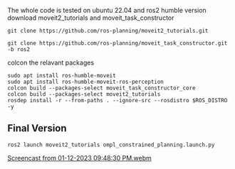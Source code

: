 The whole code is tested on ubuntu 22.04 and ros2 humble version
download moveit2_tutorials and moveit_task_constructor
```shell
git clone https://github.com/ros-planning/moveit2_tutorials.git
```
```shell
git clone https://github.com/ros-planning/moveit_task_constructor.git -b ros2
```
colcon the relavant packages
```shell
sudo apt install ros-humble-moveit
sudo apt install ros-humble-moveit-ros-perception
colcon build --packages-select moveit_task_constructor_core
colcon build --packages-select moveit2_tutorials
rosdep install -r --from-paths . --ignore-src --rosdistro $ROS_DISTRO -y
```

## Final Version
```shell
ros2 launch moveit2_tutorials ompl_constrained_planning.launch.py
```
[Screencast from 01-12-2023 09:48:30 PM.webm](https://user-images.githubusercontent.com/48436877/212227127-96127be6-26f6-4706-9fb7-9784dd5d80fc.webm)
